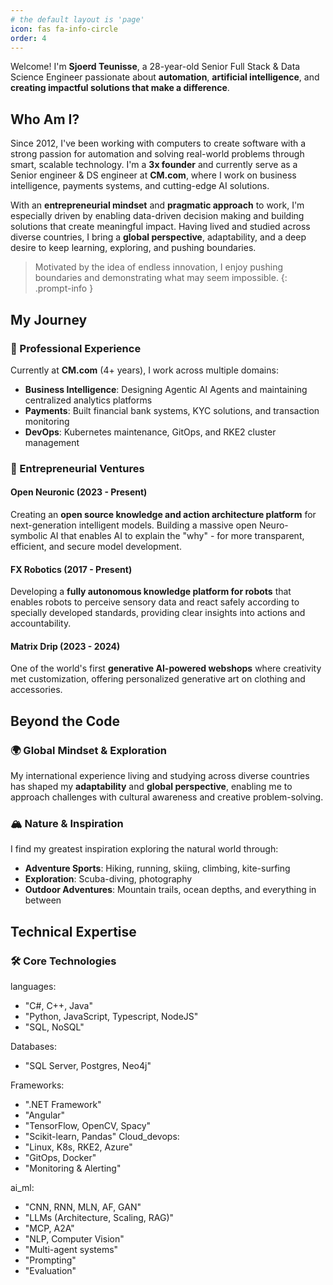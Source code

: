 ```yaml
---
# the default layout is 'page'
icon: fas fa-info-circle
order: 4
---
```


Welcome! I'm **Sjoerd Teunisse**, a 28-year-old Senior Full Stack & Data Science Engineer passionate about **automation**, **artificial intelligence**, and **creating impactful solutions that make a difference**.

## Who Am I?

Since 2012, I've been working with computers to create software with a strong passion for automation and solving real-world problems through smart, scalable technology. I'm a **3x founder** and currently serve as a Senior engineer & DS engineer at **CM.com**, where I work on business intelligence, payments systems, and cutting-edge AI solutions.

With an **entrepreneurial mindset** and **pragmatic approach** to work, I'm especially driven by enabling data-driven decision making and building solutions that create meaningful impact. Having lived and studied across diverse countries, I bring a **global perspective**, adaptability, and a deep desire to keep learning, exploring, and pushing boundaries.

> Motivated by the idea of endless innovation, I enjoy pushing boundaries and demonstrating what may seem impossible.
{: .prompt-info }

## My Journey

### 🏢 Professional Experience
Currently at **CM.com** (4+ years), I work across multiple domains:
- **Business Intelligence**: Designing Agentic AI Agents and maintaining centralized analytics platforms
- **Payments**: Built financial bank systems, KYC solutions, and transaction monitoring
- **DevOps**: Kubernetes maintenance, GitOps, and RKE2 cluster management

### 🚀 Entrepreneurial Ventures

#### Open Neuronic (2023 - Present)
Creating an **open source knowledge and action architecture platform** for next-generation intelligent models. Building a massive open Neuro-symbolic AI that enables AI to explain the "why" - for more transparent, efficient, and secure model development.

#### FX Robotics (2017 - Present)
Developing a **fully autonomous knowledge platform for robots** that enables robots to perceive sensory data and react safely according to specially developed standards, providing clear insights into actions and accountability.

#### Matrix Drip (2023 - 2024)
One of the world's first **generative AI-powered webshops** where creativity met customization, offering personalized generative art on clothing and accessories.

## Beyond the Code

### 🌍 Global Mindset & Exploration
My international experience living and studying across diverse countries has shaped my **adaptability** and **global perspective**, enabling me to approach challenges with cultural awareness and creative problem-solving.

### 🏔️ Nature & Inspiration
I find my greatest inspiration exploring the natural world through:
- **Adventure Sports**: Hiking, running, skiing, climbing, kite-surfing
- **Exploration**: Scuba-diving, photography
- **Outdoor Adventures**: Mountain trails, ocean depths, and everything in between

## Technical Expertise

### 🛠️ Core Technologies


languages:
  - "C#, C++, Java"
  - "Python, JavaScript, Typescript, NodeJS"
  - "SQL, NoSQL"

Databases:
  - "SQL Server, Postgres, Neo4j"

Frameworks:
  - ".NET Framework"
  - "Angular"
  - "TensorFlow, OpenCV, Spacy"
  - "Scikit-learn, Pandas"
Cloud_devops:
  - "Linux, K8s, RKE2, Azure"
  - "GitOps, Docker"
  - "Monitoring & Alerting"
  
ai_ml:
  - "CNN, RNN, MLN, AF, GAN"
  - "LLMs (Architecture, Scaling, RAG)"
  - "MCP, A2A"
  - "NLP, Computer Vision"
  - "Multi-agent systems"
  - "Prompting"
  - "Evaluation"
